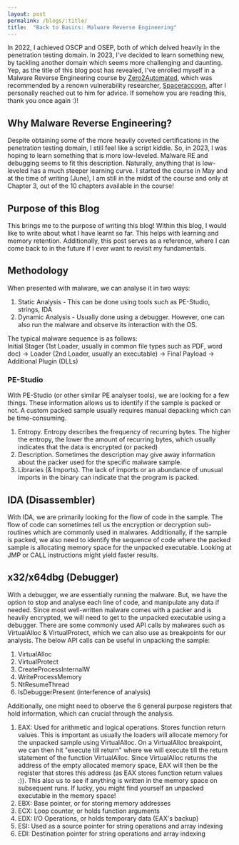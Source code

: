 ```yaml
---
layout: post
permalink: /blogs/:title/
title:  "Back to Basics: Malware Reverse Engineering"
---
```


In 2022, I achieved OSCP and OSEP, both of which delved heavily in the penetration testing domain. In 2023, I've decided to learn something new, by tackling another domain which seems more challenging and daunting. Yep, as the title of this blog post has revealed, I've enrolled myself in a Malware Reverse Engineering course by [Zero2Automated](https://courses.zero2auto.com/), which was recommended by a renown vulnerability researcher, [Spaceraccoon](https://spaceraccoon.dev/), after I personally reached out to him for advice. If somehow you are reading this, thank you once again :)!  


## Why Malware Reverse Engineering?
Despite obtaining some of the more heavily coveted certifications in the penetration testing domain, I still feel like a script kiddie. So, in 2023, I was hoping to learn something that is more low-leveled. Malware RE and debugging seems to fit this description. Naturally, anything that is low-leveled has a much steeper learning curve. I started the course in May and at the time of writing (June), I am still in the midst of the course and only at Chapter 3, out of the 10 chapters available in the course!

## Purpose of this Blog
This brings me to the purpose of writing this blog! Within this blog, I would like to write about what I have learnt so far. This helps with learning and memory retention. Additionally, this post serves as a reference, where I can come back to in the future if I ever want to revisit my fundamentals. 

## Methodology
When presented with malware, we can analyse it in two ways:<br>
1) Static Analysis - This can be done using tools such as PE-Studio, strings, IDA<br>
2) Dynamic Analysis - Usually done using a debugger. However, one can also run the malware and observe its interaction with the OS.<br>

The typical malware sequence is as follows:<br>
Initial Stager (1st Loader, usually in common file types such as PDF, word doc) -> Loader (2nd Loader, usually an executable) -> Final Payload -> Additional Plugin (DLLs)

### PE-Studio
With PE-Studio (or other similar PE analyser tools), we are looking for a few things. These information allows us to identify if the sample is packed or not. A custom packed sample usually requires manual depacking which can be time-consuming.<br>
1) Entropy. Entropy describes the frequency of recurring bytes. The higher the entropy, the lower the amount of recurring bytes, which usually indicates that the data is encrypted (or packed)<br>
2) Description. Sometimes the description may give away information about the packer used for the specific malware sample.<br>
2) Libraries (& Imports). The lack of imports or an abundance of unusual imports in the binary can indicate that the program is packed. <br>

## IDA (Disassembler)
With IDA, we are primarily looking for the flow of code in the sample. The flow of code can sometimes tell us the encryption or decryption sub-routines which are commonly used in malwares. Additionally, if the sample is packed, we also need to identify the sequence of code where the packed sample is allocating memory space for the unpacked executable. Looking at JMP or CALL instructions might yield faster results. 

## x32/x64dbg (Debugger)
With a debugger, we are essentially running the malware. But, we have the option to stop and analyse each line of code, and manipulate any data if needed. Since most well-written malware comes with a packer and is heavily encrypted, we will need to get to the unpacked executable using a debugger. There are some commonly used API calls by malwares such as VirtualAlloc & VirtualProtect, which we can also use as breakpoints for our analysis. The below API calls can be useful in unpacking the sample:<br>
1) VirtualAlloc<br>
2) VirtualProtect<br>
3) CreateProcessInternalW<br>
4) WriteProcessMemory<br>
5) NtResumeThread<br>
6) IsDebuggerPresent (interference of analysis)<br>

Additionally, one might need to observe the 6 general purpose registers that hold information, which can crucial through the analysis.<br>
1) EAX: Used for arithmetic and logical operations. Stores function return values. This is important as usually the loaders will allocate memory for the unpacked sample using VirtualAlloc. On a VirtualAlloc breakpoint, we can then hit "execute till return" where we will execute till the return statement of the function VirtualAlloc. Since VirtualAlloc returns the address of the empty allocated memory space, EAX will then be the register that stores this address (as EAX stores function return values :)). This also us to see if anything is written in the memory space on subsequent runs. If lucky, you might find yourself an unpacked executable in the memory space!<br>
2) EBX: Base pointer, or for storing memory addresses<br>
3) ECX: Loop counter, or holds function arguments<br>
4) EDX: I/O Operations, or holds temporary data (EAX's backup)<br>
5) ESI: Used as a source pointer for string operations and array indexing<br>
6) EDI: Destination pointer for string operations and array indexing<br>
 